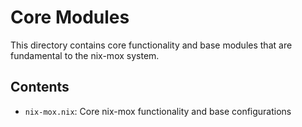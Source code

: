 # Core Modules

This directory contains core functionality and base modules that are fundamental to the nix-mox system.

## Contents

- `nix-mox.nix`: Core nix-mox functionality and base configurations
